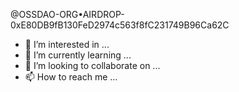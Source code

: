@OSSDAO-ORG•AIRDROP-0xE80DB9fB130FeD2974c563f8fC231749B96Ca62C
- 👀 I’m interested in ...
- 🌱 I’m currently learning ...
- 💞️ I’m looking to collaborate on ...
- 📫 How to reach me ...

<!---
antipoison26/antipoison26 is a ✨ special ✨ repository because its `README.md` (this file) appears on your GitHub profile.
You can click the Preview link to take a look at your changes.
--->
